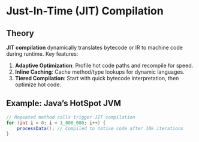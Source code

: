 # Just-In-Time (JIT) Compilation

## Theory
**JIT compilation** dynamically translates bytecode or IR to machine code during runtime. Key features:
1. **Adaptive Optimization**: Profile hot code paths and recompile for speed.
2. **Inline Caching**: Cache method/type lookups for dynamic languages.
3. **Tiered Compilation**: Start with quick bytecode interpretation, then optimize hot code.

## Example: Java’s HotSpot JVM
```java
// Repeated method calls trigger JIT compilation
for (int i = 0; i < 1_000_000; i++) {
    processData(); // Compiled to native code after 10k iterations
}
```


